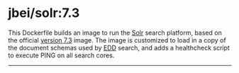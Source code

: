 # jbei/solr:7.3

This Dockerfile builds an image to run the [Solr][1] search platform, based on the official
[version 7.3][2] image. The image is customized to load in a copy of the document schemas used
by [EDD][3] search, and adds a healthcheck script to execute PING on all search cores.

---------------------------------------------------------------------------------------------------


[1]:    http://lucene.apache.org/solr/
[2]:    https://hub.docker.com/_/solr/
[3]:    ../../README.md
